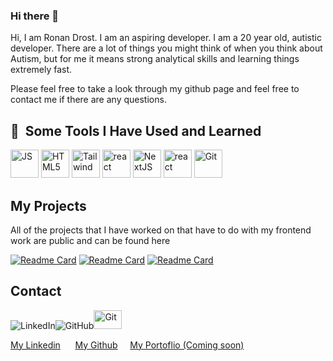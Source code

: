 ### Hi there 👋

Hi, I am Ronan Drost. I am an aspiring developer.
I am a 20 year old, autistic developer. There are a lot of things you might think of when you think about Autism,
but for me it means strong analytical skills and learning things extremely fast.

Please feel free to take a look through my github page and feel free to contact me if there are any questions.

<h2> 🚀 &nbsp;Some Tools I Have Used and Learned</h2>
<p align="left">
<img src="https://www.svgrepo.com/download/353925/javascript.svg" alt="JS" width="45" height="45"/>
<img src="https://www.svgrepo.com/download/349540/typescript.svg" alt="HTML5" width="45" height="45"/>
<img src="https://www.svgrepo.com/download/374118/tailwind.svg" alt="Tailwind" width="45" height="45"/>
<img src="https://www.iconfinder.com/icons/7423888/download/svg/4096" alt="react" width="45" height="45"/>
<img src="https://www.iconfinder.com/icons/9118036/download/svg/4096" alt="NextJS" width="45" height="45"/>
<img src="https://www.svgrepo.com/download/361039/azure.svg" alt="react" width="45" height="45"/>
<img src="https://www.svgrepo.com/download/509966/git.svg" alt="Git" width="45" height="45"/>

</p>

<h2>My Projects</h2>
<p>All of the projects that I have worked on that have to do with my frontend work are public and can be found here</p>

[![Readme Card](https://github-readme-stats.vercel.app/api/pin/?username=Ronansky20&repo=spotifyClone)](https://github.com/Ronansky20/spotifyClone)
[![Readme Card](https://github-readme-stats.vercel.app/api/pin/?username=Ronansky20&repo=weatherapp)](https://github.com/Ronansky20/weatherapp)
[![Readme Card](https://github-readme-stats.vercel.app/api/pin/?username=Ronansky20&repo=todoapp)](https://github.com/Ronansky20/todoapp)

<h2>Contact</h2>

![LinkedIn](https://img.shields.io/badge/linkedin-%230077B5.svg?style=for-the-badge&logo=linkedin&logoColor=white)![GitHub](https://img.shields.io/badge/github-%23121011.svg?style=for-the-badge&logo=github&logoColor=white)<img src="https://www.svgrepo.com/download/447845/website-click.svg" alt="Git" width="45" height="30"/>
<p align="left"><a href='https://www.linkedin.com/in/ronan-drost-6958801b6/'>My Linkedin</a> ‎ ‎ ‎ ‎ ‎ ‎<a href='https://github.com/Ronansky20'>My Github</a>‎ ‎ ‎ ‎ ‎ ‎<a href='https://ronand.dev'>My Portoflio (Coming soon)</a></p> 


